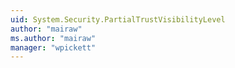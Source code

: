 ```yaml
---
uid: System.Security.PartialTrustVisibilityLevel
author: "mairaw"
ms.author: "mairaw"
manager: "wpickett"
---
```

